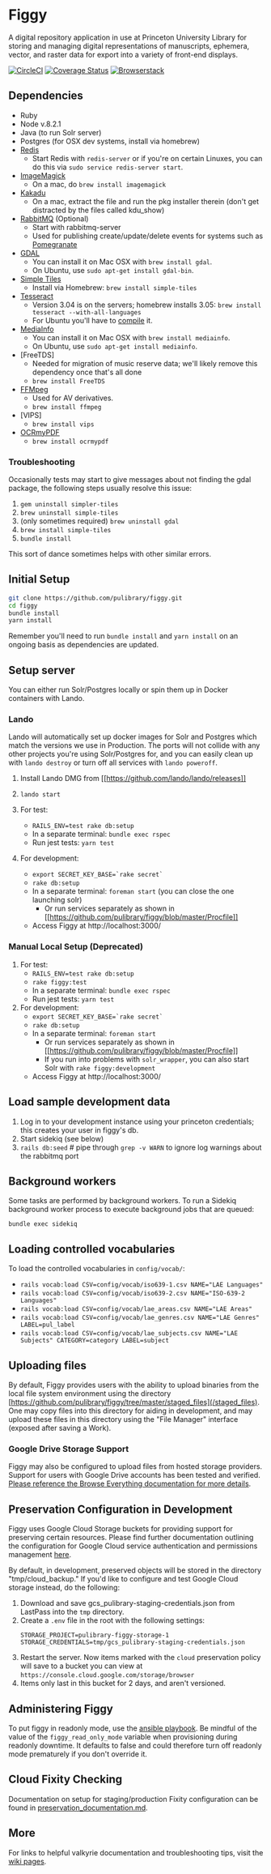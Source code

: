 # Figgy

A digital repository application in use at Princeton University Library for storing and managing digital representations of manuscripts, ephemera, vector, and raster data for export into a variety of front-end displays.

[![CircleCI](https://circleci.com/gh/pulibrary/figgy.svg?style=svg)](https://circleci.com/gh/pulibrary/figgy)
[![Coverage Status](https://coveralls.io/repos/pulibrary/figgy/badge.svg?branch=master&service=github)](https://coveralls.io/github/pulibrary/figgy?branch=master)
[![Browserstack](./browserstack-logo.svg)](https://www.browserstack.com/)

## Dependencies

* Ruby
* Node v.8.2.1
* Java (to run Solr server)
* Postgres (for OSX dev systems, install via homebrew)
* [Redis](http://redis.io/)
    * Start Redis with `redis-server` or if you're on certain Linuxes, you can do this via `sudo service redis-server start`.
* [ImageMagick](https://www.imagemagick.org)
    * On a mac, do `brew install imagemagick`
* [Kakadu](http://kakadusoftware.com/)
    * On a mac, extract the file and run the pkg installer therein (don't get distracted by the files called kdu_show)
* [RabbitMQ](https://www.rabbitmq.com/) (Optional)
    * Start with rabbitmq-server
    * Used for publishing create/update/delete events for systems such as
      [Pomegranate](https://github.com/pulibrary/pomegranate)
* [GDAL](http://www.gdal.org/)
    * You can install it on Mac OSX with `brew install gdal`.
    * On Ubuntu, use `sudo apt-get install gdal-bin`.
* [Simple Tiles](http://propublica.github.io/simple-tiles/)
    * Install via Homebrew: `brew install simple-tiles`
* [Tesseract](https://github.com/tesseract-ocr/tesseract)
    * Version 3.04 is on the servers; homebrew installs 3.05: `brew install
      tesseract --with-all-languages`
    * For Ubuntu you'll have to [compile](https://github.com/tesseract-ocr/tesseract/wiki/Compiling) it.
* [MediaInfo](https://mediaarea.net/en/MediaInfo)
    * You can install it on Mac OSX with `brew install mediainfo`.
    * On Ubuntu, use `sudo apt-get install mediainfo`.
* [FreeTDS]
    * Needed for migration of music reserve data; we'll likely remove this dependency once that's all done
    * `brew install FreeTDS`
* [FFMpeg](http://www.ffmpeg.org/)
    * Used for AV derivatives.
    * `brew install ffmpeg`
* [VIPS]
    * `brew install vips`
* [OCRmyPDF](https://ocrmypdf.readthedocs.io/)
    * `brew install ocrmypdf`

### Troubleshooting

Occasionally tests may start to give messages about not finding the gdal package, the
following steps usually resolve this issue:

1. `gem uninstall simpler-tiles`
1. `brew uninstall simple-tiles`
1. (only sometimes required) `brew uninstall gdal`
1. `brew install simple-tiles`
1. `bundle install`

This sort of dance sometimes helps with other similar errors.

## Initial Setup

```sh
git clone https://github.com/pulibrary/figgy.git
cd figgy
bundle install
yarn install
```

Remember you'll need to run `bundle install` and `yarn install` on an ongoing basis as dependencies are updated.

## Setup server

You can either run Solr/Postgres locally or spin them up in Docker containers
with Lando.

### Lando

Lando will automatically set up docker images for Solr and Postgres which match
the versions we use in Production. The ports will not collide with any other
projects you're using Solr/Postgres for, and you can easily clean up with `lando
destroy` or turn off all services with `lando poweroff`.

1. Install Lando DMG from [[https://github.com/lando/lando/releases]]
1. `lando start`

1. For test:
   - `RAILS_ENV=test rake db:setup`
   - In a separate terminal: `bundle exec rspec`
   - Run jest tests: `yarn test`
1. For development:
   - ``export SECRET_KEY_BASE=`rake secret` ``
   - `rake db:setup`
   - In a separate terminal: `foreman start` (you can close the one launching solr)
     - Or run services separately as shown in [[https://github.com/pulibrary/figgy/blob/master/Procfile]]
   - Access Figgy at http://localhost:3000/

### Manual Local Setup (Deprecated)

1. For test:
   - `RAILS_ENV=test rake db:setup`
   - `rake figgy:test`
   - In a separate terminal: `bundle exec rspec`
   - Run jest tests: `yarn test`
2. For development:
   - ``export SECRET_KEY_BASE=`rake secret` ``
   - `rake db:setup`
   - In a separate terminal: `foreman start`
     - Or run services separately as shown in [[https://github.com/pulibrary/figgy/blob/master/Procfile]]
     - If you run into problems with `solr_wrapper`, you can also start Solr with `rake figgy:development`
   - Access Figgy at http://localhost:3000/

## Load sample development data

1. Log in to your development instance using your princeton credentials; this creates your user in figgy's db.
1. Start sidekiq (see below)
1. `rails db:seed` # pipe through `grep -v WARN` to ignore log warnings about the rabbitmq port

## Background workers

Some tasks are performed by background workers. To run a Sidekiq background worker process to execute
background jobs that are queued:

```
bundle exec sidekiq
```

## Loading controlled vocabularies

To load the controlled vocabularies in `config/vocab/`:
  - `rails vocab:load CSV=config/vocab/iso639-1.csv NAME="LAE Languages"`
  - `rails vocab:load CSV=config/vocab/iso639-2.csv NAME="ISO-639-2 Languages"`
  - `rails vocab:load CSV=config/vocab/lae_areas.csv NAME="LAE Areas"`
  - `rails vocab:load CSV=config/vocab/lae_genres.csv NAME="LAE Genres" LABEL=pul_label`
  - `rails vocab:load CSV=config/vocab/lae_subjects.csv NAME="LAE Subjects" CATEGORY=category LABEL=subject`

## Uploading files

By default, Figgy provides users with the ability to upload binaries from the local file system environment using the directory [https://github.com/pulibrary/figgy/tree/master/staged_files](/staged_files).  One may copy files into this directory for aiding in development, and may upload these files in this directory using the "File Manager" interface (exposed after saving a Work).

### Google Drive Storage Support

Figgy may also be configured to upload files from hosted storage providers.  Support for users with Google Drive accounts has been tested and verified.  [Please reference the Browse Everything documentation for more details](https://github.com/pulibrary/figgy/blob/master/BROWSE_EVERYTHING.md).

## Preservation Configuration in Development

Figgy uses Google Cloud Storage buckets for providing support for preserving certain resources.  Please find further documentation outlining the configuration for Google Cloud service authentication and permissions management [here](https://github.com/pulibrary/figgy/blob/master/GOOGLE_CLOUD_STORAGE.md).

By default, in development, preserved objects will be stored in the directory
"tmp/cloud_backup." If you'd like to configure and test Google Cloud storage
instead, do the following:

1. Download and save gcs_pulibrary-staging-credentials.json from LastPass into
   the `tmp` directory.
2. Create a `.env` file in the root with the following settings:
   ```
   STORAGE_PROJECT=pulibrary-figgy-storage-1
   STORAGE_CREDENTIALS=tmp/gcs_pulibrary-staging-credentials.json
   ```
3. Restart the server. Now items marked with the `cloud` preservation policy
   will save to a bucket you can view at `https://console.cloud.google.com/storage/browser`
4. Items only last in this bucket for 2 days, and aren't versioned.

## Administering Figgy
To put figgy in readonly mode, use the [ansible playbook](https://github.com/pulibrary/princeton_ansible/blob/master/playbooks/figgy_toggle_readonly.yml). Be mindful of the value of the `figgy_read_only_mode` variable when provisioning during readonly downtime. It defaults to false and could therefore turn off readonly mode prematurely if you don't override it.

## Cloud Fixity Checking

Documentation on setup for staging/production Fixity configuration can be found
in [preservation_documentation.md](/preservation_documentation.md).

## More
For links to helpful valkyrie documentation and troubleshooting tips, visit the [wiki pages](https://github.com/pulibrary/figgy/wiki).
